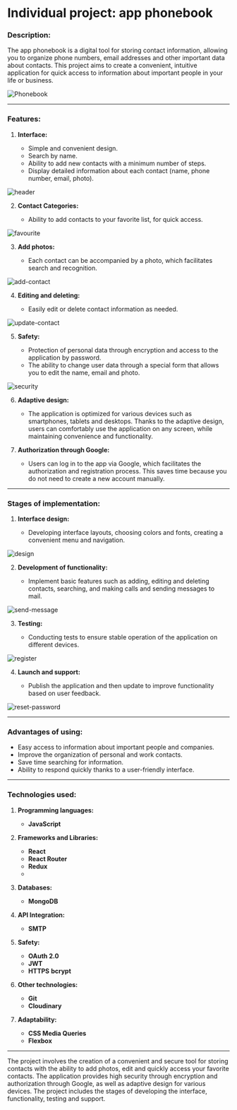 # Individual project: app phonebook

### Description:

The app phonebook is a digital tool for storing contact information, allowing you to organize phone numbers, email addresses and other important data about contacts. This project aims to create a convenient, intuitive application for quick access to information about important people in your life or business.

![Phonebook](./src/img/readme/home.png)

---

### Features:

1. **Interface:**

   - Simple and convenient design.
   - Search by name.
   - Ability to add new contacts with a minimum number of steps.
   - Display detailed information about each contact (name, phone number, email, photo).

![header](./src/img/readme/header.png)

2. **Contact Categories:**

   - Ability to add contacts to your favorite list, for quick access.

![favourite](./src/img/readme/favourite.png)

3. **Add photos:**

   - Each contact can be accompanied by a photo, which facilitates search and recognition.

![add-contact](./src/img/readme/add-contact.png)

4. **Editing and deleting:**

   - Easily edit or delete contact information as needed.

![update-contact](./src/img/readme/update-contact.png)

5. **Safety:**

   - Protection of personal data through encryption and access to the application by password.
   - The ability to change user data through a special form that allows you to edit the name, email and photo.

![security](./src/img/readme/security.png)

6. **Adaptive design:**

   - The application is optimized for various devices such as smartphones, tablets and desktops. Thanks to the adaptive design, users can comfortably use the application on any screen, while maintaining convenience and functionality.

7. **Authorization through Google:**

   - Users can log in to the app via Google, which facilitates the authorization and registration process. This saves time because you do not need to create a new account manually.

---

### Stages of implementation:

1. **Interface design:**

   - Developing interface layouts, choosing colors and fonts, creating a convenient menu and navigation.

![design](./src/img/readme/design.png)

2. **Development of functionality:**

   - Implement basic features such as adding, editing and deleting contacts, searching, and making calls and sending messages to mail.

![send-message](./src/img/readme/send-message.png)

3. **Testing:**

   - Conducting tests to ensure stable operation of the application on different devices.

![register](./src/img/readme/register.png)

4. **Launch and support:**

   - Publish the application and then update to improve functionality based on user feedback.

![reset-password](./src/img/readme/reset-password.png)

---

### Advantages of using:

- Easy access to information about important people and companies.
- Improve the organization of personal and work contacts.
- Save time searching for information.
- Ability to respond quickly thanks to a user-friendly interface.

---

### Technologies used:

1. **Programming languages:**
   - **JavaScript**

2. **Frameworks and Libraries:**
   - **React**
   - **React Router**  
   - **Redux**
   - 
3. **Databases:**
   - **MongoDB**

4. **API Integration:**
   - **SMTP**

5. **Safety:**
   - **OAuth 2.0**
   - **JWT**
   - **HTTPS**
     **bcrypt**

6. **Other technologies:**
   - **Git**
   - **Cloudinary**

7. **Adaptability:**
   - **CSS Media Queries**
   - **Flexbox**

---

The project involves the creation of a convenient and secure tool for storing contacts with the ability to add photos, edit and quickly access your favorite contacts. The application provides high security through encryption and authorization through Google, as well as adaptive design for various devices. The project includes the stages of developing the interface, functionality, testing and support.
